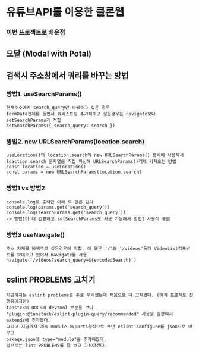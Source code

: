 # 유튜브API를 이용한 클론웹

### 이번 프로젝트로 배운점

## 모달 (Modal with Potal)

## 검색시 주소창에서 쿼리를 바꾸는 방법

### 방법1. useSearchParams()

    현재주소에서 search_query만 바꿔주고 싶은 경우
    formData전체를 돌면서 쿼리스트링 추가해주고 싶은경우는 navigate보다 setSearchParams가 적합
    setSearchParams({ search_query: search })

### 방법2. new URLSearchParams(location.search)

    useLocation()의 location.search와 new URLSearchParams() 동시에 사용해서 loaction.search 문자열을 직접 파싱해 URLSearchParams()객체 가져오는 방법
    const location = useLocation()
    const params = new URLSearchParams(location.search)

### 방법1 vs 방법2

    console.log로 출력한 아래 두 값은 같다
    console.log(params.get('search_query'))
    console.log(searchParams.get('search_query'))
    -> 방법1이 더 간편하고 setSearchParams도 사용 가능해서 방법1 사용이 좋음

### 방법3 useNavigate()

    주소 자체를 바꿔주고 싶은경우에 적합. 이 웹은 '/'와 '/videos'둘다 VideoList컴포넌트를 보여주고 있어서 navigate를 사용
    navigate(`/videos?search_query=${encodedSearch}`)

## eslint PROBLEMS 고치기

    지금까지는 eslint problems를 주로 무시했는데 처음으로 다 고쳐봤다. (아직 프로젝트 진행중이지만)
    tanstck의 DOCS의 devtool 부분을 보니
    "plugin:@tanstack/eslint-plugin-query/recommended" 사용을 권장해서
    extends에 추가했다.
    그리고 지금까지 계속 module.exports형식으로 쓰던 eslint configure를 json으로 바꾸고
    pakage.json에 type="module"을 추가해줬다.
    앞으로는 lint PROBLEMS를 잘 보고 고쳐야겠다.
